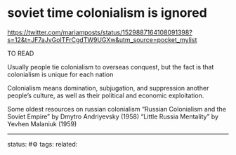 # soviet time colonialism is ignored
https://twitter.com/mariamposts/status/1529887164108091398?s=12&t=JF7aJvGoITFrCgdTW9UGXw&utm_source=pocket_mylist

TO READ

Usually people tie colonialism to overseas conquest, but the fact is that colonialism is unique for each nation

Colonialism means domination, subjugation, and suppression another people’s culture, as well as their political and economic exploitation.

Some oldest resources on russian colonialism 
“Russian Colonialism and the Soviet Empire” by Dmytro Andriyevsky (1958)
“Little Russia Mentality” by Yevhen Malaniuk (1959)



---
status: #⚙️ 
tags: 
related: 